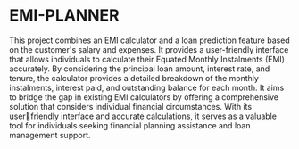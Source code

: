 # EMI-PLANNER

 This project combines an EMI calculator and a loan prediction feature based on the 
customer's salary and expenses. It provides a user-friendly interface that allows 
individuals to calculate their Equated Monthly Instalments (EMI) accurately. By 
considering the principal loan amount, interest rate, and tenure, the calculator provides a 
detailed breakdown of the monthly instalments, interest paid, and outstanding balance for 
each month. It aims to bridge the gap in existing EMI calculators by offering a 
comprehensive solution that considers individual financial circumstances. With its userfriendly interface and accurate calculations, it serves as a valuable tool for individuals 
seeking financial planning assistance and loan management support.
